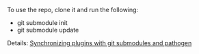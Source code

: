 To use the repo, clone it and run the following:


  * git submodule init
  * git submodule update

Details: [Synchronizing plugins with git submodules and
pathogen](http://vimcasts.org/episodes/synchronizing-plugins-with-git-submodules-and-pathogen/)
